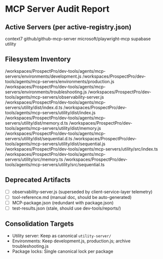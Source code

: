 # MCP Server Audit Report

## Active Servers (per active-registry.json)
context7
github/github-mcp-server
microsoft/playwright-mcp
supabase
utility

## Filesystem Inventory
/workspaces/ProspectPro/dev-tools/agents/mcp-servers/environments/development.js
/workspaces/ProspectPro/dev-tools/agents/mcp-servers/environments/production.js
/workspaces/ProspectPro/dev-tools/agents/mcp-servers/environments/troubleshooting.js
/workspaces/ProspectPro/dev-tools/agents/mcp-servers/observability-server.js
/workspaces/ProspectPro/dev-tools/agents/mcp-servers/utility/dist/index.d.ts
/workspaces/ProspectPro/dev-tools/agents/mcp-servers/utility/dist/index.js
/workspaces/ProspectPro/dev-tools/agents/mcp-servers/utility/dist/memory.d.ts
/workspaces/ProspectPro/dev-tools/agents/mcp-servers/utility/dist/memory.js
/workspaces/ProspectPro/dev-tools/agents/mcp-servers/utility/dist/sequential.d.ts
/workspaces/ProspectPro/dev-tools/agents/mcp-servers/utility/dist/sequential.js
/workspaces/ProspectPro/dev-tools/agents/mcp-servers/utility/src/index.ts
/workspaces/ProspectPro/dev-tools/agents/mcp-servers/utility/src/memory.ts
/workspaces/ProspectPro/dev-tools/agents/mcp-servers/utility/src/sequential.ts

## Deprecated Artifacts
- [ ] observability-server.js (superseded by client-service-layer telemetry)
- [ ] tool-reference.md (manual doc, should be auto-generated)
- [ ] MCP-package.json (redundant with package.json)
- [ ] test-results.json (stale, should use dev-tools/reports/)

## Consolidation Targets
- Utility server: Keep as canonical `utility-server/`
- Environments: Keep development.js, production.js; archive troubleshooting.js
- Package locks: Single canonical lock per package

